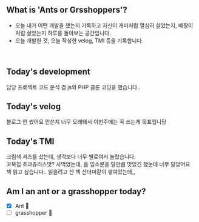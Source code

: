 ## What is 'Ants or Grsshoppers'?
* 오늘 내가 어떤 개발을 했는지 기록하고 자신이 개미처럼 열심히 살았는지, 베짱이처럼 살았는지 하루를 돌아보는 공간입니다.
* 오늘 개발한 것, 오늘 작성한 velog, TMI 등을 기록합니다.
<br>

## Today's development
담당 프로젝트 코드 분석 겸 js와 PHP 클론 코딩을 했습니다..

## Today's velog
블로그 안 썼어요 안쓴지 너무 오래돼서 이번주에는 꼭 쓰는게 목표입니당 

## Today's TMI
크림색 셔츠를 샀는데, 생각보다 너무 별로여서 놀랐습니다.<br>
꼬북칩 초쿄츄러스맛? 사먹었는데, 음 입소문을 탈만큼 맛있긴 했눈데 너무 달았어요<br>
책 읽고 싶습니다.. 읽을려고 산 책 산더미같이 쌓여있는데,, 

## Am I an ant or a grasshopper today?
- [x] Ant 🐜
- [ ] grasshopper 🦗
